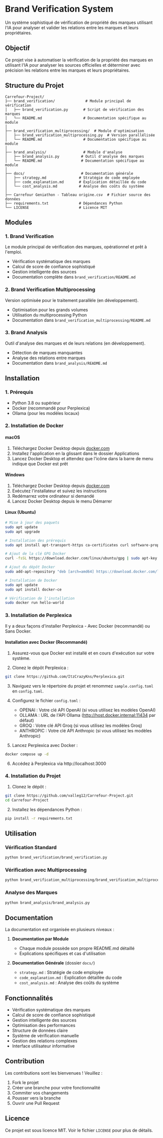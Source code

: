 # Brand Verification System

Un système sophistiqué de vérification de propriété des marques utilisant l'IA pour analyser et valider les relations entre les marques et leurs propriétaires.

## Objectif

Ce projet vise à automatiser la vérification de la propriété des marques en utilisant l'IA pour analyser les sources officielles et déterminer avec précision les relations entre les marques et leurs propriétaires.

## Structure du Projet

```
Carrefour-Project/
├── brand_verification/              # Module principal de vérification
│   ├── brand_verification.py       # Script de vérification des marques
│   └── README.md                   # Documentation spécifique au module
│
├── brand_verification_multiprocessing/  # Module d'optimisation
│   ├── brand_verification_multiprocessing.py  # Version parallélisée
│   └── README.md                   # Documentation spécifique au module
│
├── brand_analysis/                 # Module d'analyse
│   ├── brand_analysis.py          # Outil d'analyse des marques
│   └── README.md                  # Documentation spécifique au module
│
├── docs/                          # Documentation générale
│   ├── strategy.md               # Stratégie de code employée
│   ├── code_explanation.md       # Explication détaillée du code
│   └── cost_analysis.md          # Analyse des coûts du système
│
├── Carrefour Geniathon - Tableau origine.csv  # Fichier source des données
├── requirements.txt              # Dépendances Python
└── LICENSE                       # Licence MIT
```

## Modules

### 1. Brand Verification
Le module principal de vérification des marques, opérationnel et prêt à l'emploi.
- Vérification systématique des marques
- Calcul de score de confiance sophistiqué
- Gestion intelligente des sources
- Documentation complète dans `brand_verification/README.md`

### 2. Brand Verification Multiprocessing
Version optimisée pour le traitement parallèle (en développement).
- Optimisation pour les grands volumes
- Utilisation du multiprocessing Python
- Documentation dans `brand_verification_multiprocessing/README.md`

### 3. Brand Analysis
Outil d'analyse des marques et de leurs relations (en développement).
- Détection de marques manquantes
- Analyse des relations entre marques
- Documentation dans `brand_analysis/README.md`

## Installation

### 1. Prérequis

- Python 3.8 ou supérieur
- Docker (recommandé pour Perplexica)
- Ollama (pour les modèles locaux)

### 2. Installation de Docker

#### macOS
1. Téléchargez Docker Desktop depuis [docker.com](https://www.docker.com/products/docker-desktop)
2. Installez l'application en la glissant dans le dossier Applications
3. Lancez Docker Desktop et attendez que l'icône dans la barre de menu indique que Docker est prêt

#### Windows
1. Téléchargez Docker Desktop depuis [docker.com](https://www.docker.com/products/docker-desktop)
2. Exécutez l'installateur et suivez les instructions
3. Redémarrez votre ordinateur si demandé
4. Lancez Docker Desktop depuis le menu Démarrer

#### Linux (Ubuntu)
```bash
# Mise à jour des paquets
sudo apt update
sudo apt upgrade

# Installation des prérequis
sudo apt install apt-transport-https ca-certificates curl software-properties-common

# Ajout de la clé GPG Docker
curl -fsSL https://download.docker.com/linux/ubuntu/gpg | sudo apt-key add -

# Ajout du dépôt Docker
sudo add-apt-repository "deb [arch=amd64] https://download.docker.com/linux/ubuntu $(lsb_release -cs) stable"

# Installation de Docker
sudo apt update
sudo apt install docker-ce

# Vérification de l'installation
sudo docker run hello-world
```

### 3. Installation de Perplexica

Il y a deux façons d'installer Perplexica - Avec Docker (recommandé) ou Sans Docker.

#### Installation avec Docker (Recommandé)

1. Assurez-vous que Docker est installé et en cours d'exécution sur votre système.

2. Clonez le dépôt Perplexica :
```bash
git clone https://github.com/ItzCrazyKns/Perplexica.git
```

3. Naviguez vers le répertoire du projet et renommez `sample.config.toml` en `config.toml`.

4. Configurez le fichier `config.toml` :
   - OPENAI : Votre clé API OpenAI (si vous utilisez les modèles OpenAI)
   - OLLAMA : URL de l'API Ollama (http://host.docker.internal:11434 par défaut)
   - GROQ : Votre clé API Groq (si vous utilisez les modèles Groq)
   - ANTHROPIC : Votre clé API Anthropic (si vous utilisez les modèles Anthropic)

5. Lancez Perplexica avec Docker :
```bash
docker compose up -d
```

6. Accédez à Perplexica via http://localhost:3000

### 4. Installation du Projet

1. Clonez le dépôt :
```bash
git clone https://github.com/valleg12/Carrefour-Project.git
cd Carrefour-Project
```

2. Installez les dépendances Python :
```bash
pip install -r requirements.txt
```

## Utilisation

### Vérification Standard
```bash
python brand_verification/brand_verification.py
```

### Vérification avec Multiprocessing
```bash
python brand_verification_multiprocessing/brand_verification_multiprocessing.py
```

### Analyse des Marques
```bash
python brand_analysis/brand_analysis.py
```

## Documentation

La documentation est organisée en plusieurs niveaux :

1. **Documentation par Module**
   - Chaque module possède son propre README.md détaillé
   - Explications spécifiques et cas d'utilisation

2. **Documentation Générale** (dossier `docs/`)
   - `strategy.md` : Stratégie de code employée
   - `code_explanation.md` : Explication détaillée du code
   - `cost_analysis.md` : Analyse des coûts du système

## Fonctionnalités

- Vérification systématique des marques
- Calcul de score de confiance sophistiqué
- Gestion intelligente des sources
- Optimisation des performances
- Structure de données claire
- Système de vérification manuelle
- Gestion des relations complexes
- Interface utilisateur informative

## Contribution

Les contributions sont les bienvenues ! Veuillez :
1. Fork le projet
2. Créer une branche pour votre fonctionnalité
3. Commiter vos changements
4. Pousser vers la branche
5. Ouvrir une Pull Request

## Licence

Ce projet est sous licence MIT. Voir le fichier `LICENSE` pour plus de détails. 